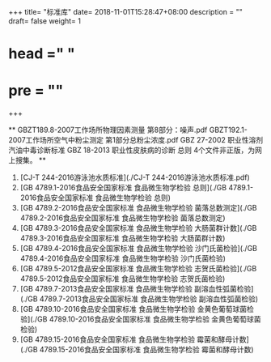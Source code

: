 +++
title= "标准库"
date= 2018-11-01T15:28:47+08:00
description = ""
draft= false
weight= 1
# head ="<label></label> "
# pre = ""
+++

** GBZT189.8-2007工作场所物理因素测量 第8部分：噪声.pdf 
GBZT192.1-2007工作场所空气中粉尘测定 第1部分总粉尘浓度.pdf
GBZ 27-2002 职业性溶剂汽油中毒诊断标准
GBZ 18-2013 职业性皮肤病的诊断 总则
4个文件非正版，为网上搜集。 **

1. [CJ-T 244-2016游泳池水质标准](./CJ-T 244-2016游泳池水质标准.pdf)
2. [GB 4789.1-2016食品安全国家标准 食品微生物学检验 总则](./GB 4789.1-2016食品安全国家标准 食品微生物学检验 总则)
3. [GB 4789.2-2016食品安全国家标准 食品微生物学检验 菌落总数测定](./GB 4789.2-2016食品安全国家标准 食品微生物学检验 菌落总数测定)
4. [GB 4789.3-2016食品安全国家标准 食品微生物学检验 大肠菌群计数](./GB 4789.3-2016食品安全国家标准 食品微生物学检验 大肠菌群计数)
5. [GB 4789.4-2016食品安全国家标准 食品微生物学检验 沙门氏菌检验](./GB 4789.4-2016食品安全国家标准 食品微生物学检验 沙门氏菌检验)
6. [GB 4789.5-2012食品安全国家标准 食品微生物学检验 志贺氏菌检验](./GB 4789.5-2012食品安全国家标准 食品微生物学检验 志贺氏菌检验)
7. [GB 4789.7-2013食品安全国家标准 食品微生物学检验 副溶血性弧菌检验](./GB 4789.7-2013食品安全国家标准 食品微生物学检验 副溶血性弧菌检验)
8. [GB 4789.10-2016食品安全国家标准 食品微生物学检验 金黄色葡萄球菌检验](./GB 4789.10-2016食品安全国家标准 食品微生物学检验 金黄色葡萄球菌检验)
9. [GB 4789.15-2016食品安全国家标准 食品微生物学检验 霉菌和酵母计数](./GB 4789.15-2016食品安全国家标准 食品微生物学检验 霉菌和酵母计数)